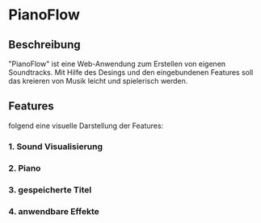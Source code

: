 # **PianoFlow**

## Beschreibung

"PianoFlow" ist eine Web-Anwendung zum Erstellen von eigenen Soundtracks. Mit Hilfe des Desings und den eingebundenen Features soll das kreieren von Musik leicht und spielerisch werden.

## **Features**
folgend eine visuelle Darstellung der Features:
### 1. Sound Visualisierung
### 2. Piano
### 3. gespeicherte Titel
### 4. anwendbare Effekte

